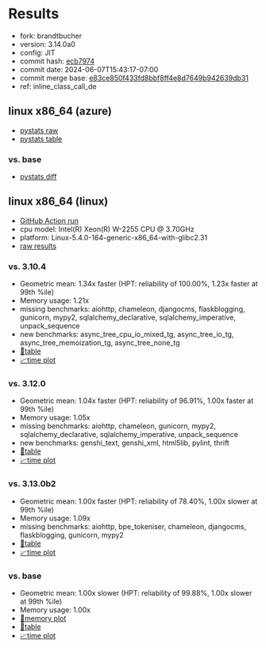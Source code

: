# Results

- fork: brandtbucher
- version: 3.14.0a0
- config: JIT
- commit hash: [ecb7974](https://github.com/brandtbucher/cpython/commit/ecb7974)
- commit date: 2024-06-07T15:43:17-07:00
- commit merge base: [e83ce850f433fd8bbf8ff4e8d7649b942639db31](https://github.com/brandtbucher/cpython/commit/e83ce850f433fd8bbf8ff4e8d7649b942639db31)
- ref: inline_class_call_de

## linux x86_64 (azure)

- [pystats raw](bm-20240607-azure-x86_64-brandtbucher-inline_class_call_de-3.14.0a0-ecb7974-pystats.json)
- [pystats table](bm-20240607-azure-x86_64-brandtbucher-inline_class_call_de-3.14.0a0-ecb7974-pystats.md)

### vs. base

- [pystats diff](bm-20240607-azure-x86_64-brandtbucher-inline_class_call_de-3.14.0a0-ecb7974-pystats-vs-base.md)

## linux x86_64 (linux)

- [GitHub Action run](https://github.com/faster-cpython/benchmarking/actions/runs/9423966742)
- cpu model: Intel(R) Xeon(R) W-2255 CPU @ 3.70GHz
- platform: Linux-5.4.0-164-generic-x86_64-with-glibc2.31
- [raw results](bm-20240607-linux-x86_64-brandtbucher-inline_class_call_de-3.14.0a0-ecb7974.json)

### vs. 3.10.4

- Geometric mean: 1.34x faster (HPT: reliability of 100.00%, 1.23x faster at 99th %ile)
- Memory usage: 1.21x
- missing benchmarks: aiohttp, chameleon, djangocms, flaskblogging, gunicorn, mypy2, sqlalchemy_declarative, sqlalchemy_imperative, unpack_sequence
- new benchmarks: async_tree_cpu_io_mixed_tg, async_tree_io_tg, async_tree_memoization_tg, async_tree_none_tg
- [📄table](bm-20240607-linux-x86_64-brandtbucher-inline_class_call_de-3.14.0a0-ecb7974-vs-3.10.4.md)
- [📈time plot](bm-20240607-linux-x86_64-brandtbucher-inline_class_call_de-3.14.0a0-ecb7974-vs-3.10.4.svg)

### vs. 3.12.0

- Geometric mean: 1.04x faster (HPT: reliability of 96.91%, 1.00x faster at 99th %ile)
- Memory usage: 1.05x
- missing benchmarks: aiohttp, chameleon, gunicorn, mypy2, sqlalchemy_declarative, sqlalchemy_imperative, unpack_sequence
- new benchmarks: genshi_text, genshi_xml, html5lib, pylint, thrift
- [📄table](bm-20240607-linux-x86_64-brandtbucher-inline_class_call_de-3.14.0a0-ecb7974-vs-3.12.0.md)
- [📈time plot](bm-20240607-linux-x86_64-brandtbucher-inline_class_call_de-3.14.0a0-ecb7974-vs-3.12.0.svg)

### vs. 3.13.0b2

- Geometric mean: 1.00x faster (HPT: reliability of 78.40%, 1.00x slower at 99th %ile)
- Memory usage: 1.09x
- missing benchmarks: aiohttp, bpe_tokeniser, chameleon, djangocms, flaskblogging, gunicorn, mypy2
- [📄table](bm-20240607-linux-x86_64-brandtbucher-inline_class_call_de-3.14.0a0-ecb7974-vs-3.13.0b2.md)
- [📈time plot](bm-20240607-linux-x86_64-brandtbucher-inline_class_call_de-3.14.0a0-ecb7974-vs-3.13.0b2.svg)

### vs. base

- Geometric mean: 1.00x slower (HPT: reliability of 99.88%, 1.00x slower at 99th %ile)
- Memory usage: 1.00x
- [🧠memory plot](bm-20240607-linux-x86_64-brandtbucher-inline_class_call_de-3.14.0a0-ecb7974-vs-base-mem.svg)
- [📄table](bm-20240607-linux-x86_64-brandtbucher-inline_class_call_de-3.14.0a0-ecb7974-vs-base.md)
- [📈time plot](bm-20240607-linux-x86_64-brandtbucher-inline_class_call_de-3.14.0a0-ecb7974-vs-base.svg)

